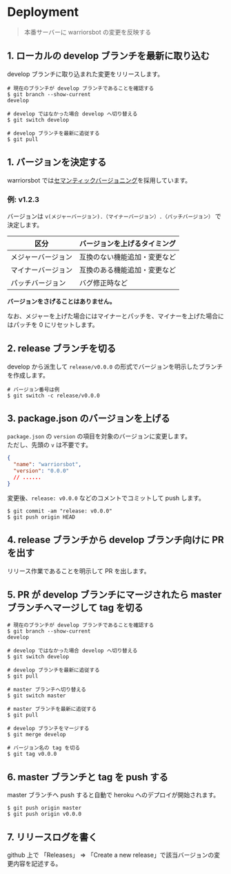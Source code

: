# Deployment

> 本番サーバーに warriorsbot の変更を反映する

## 1. ローカルの develop ブランチを最新に取り込む

develop ブランチに取り込まれた変更をリリースします。

```
# 現在のブランチが develop ブランチであることを確認する
$ git branch --show-current
develop

# develop ではなかった場合 develop へ切り替える
$ git switch develop

# develop ブランチを最新に追従する
$ git pull
```

## 1. バージョンを決定する

warriorsbot では[セマンティックバージョニング](https://semver.org/lang/ja/)を採用しています。

### 例: v1.2.3

バージョンは `v(メジャーバージョン).（マイナーバージョン）.（パッチバージョン）` で決定します。

| 区分               | バージョンを上げるタイミング |
| ------------------ | ---------------------------- |
| メジャーバージョン | 互換のない機能追加・変更など |
| マイナーバージョン | 互換のある機能追加・変更など |
| パッチバージョン   | バグ修正時など               |

**バージョンをさげることはありません。**

なお、メジャーを上げた場合にはマイナーとパッチを、マイナーを上げた場合にはパッチを 0 にリセットします。

## 2. release ブランチを切る

develop から派生して `release/v0.0.0` の形式でバージョンを明示したブランチを作成します。

```
# バージョン番号は例
$ git switch -c release/v0.0.0
```

## 3. package.json のバージョンを上げる

`package.json` の `version` の項目を対象のバージョンに変更します。  
ただし、先頭の `v` は不要です。

```json
{
  "name": "warriorsbot",
  "version": "0.0.0"
  // ......
}
```

変更後、`release: v0.0.0` などのコメントでコミットして push します。

```
$ git commit -am "release: v0.0.0"
$ git push origin HEAD
```

## 4. release ブランチから develop ブランチ向けに PR を出す

リリース作業であることを明示して PR を出します。

## 5. PR が develop ブランチにマージされたら master ブランチへマージして tag を切る

```
# 現在のブランチが develop ブランチであることを確認する
$ git branch --show-current
develop

# develop ではなかった場合 develop へ切り替える
$ git switch develop

# develop ブランチを最新に追従する
$ git pull

# master ブランチへ切り替える
$ git switch master

# master ブランチを最新に追従する
$ git pull

# develop ブランチをマージする
$ git merge develop

# バージョン名の tag を切る
$ git tag v0.0.0
```

## 6. master ブランチと tag を push する

master ブランチへ push すると自動で heroku へのデプロイが開始されます。

```
$ git push origin master
$ git push origin v0.0.0
```

## 7. リリースログを書く

github 上で 「Releases」 => 「Create a new release」で該当バージョンの変更内容を記述する。

